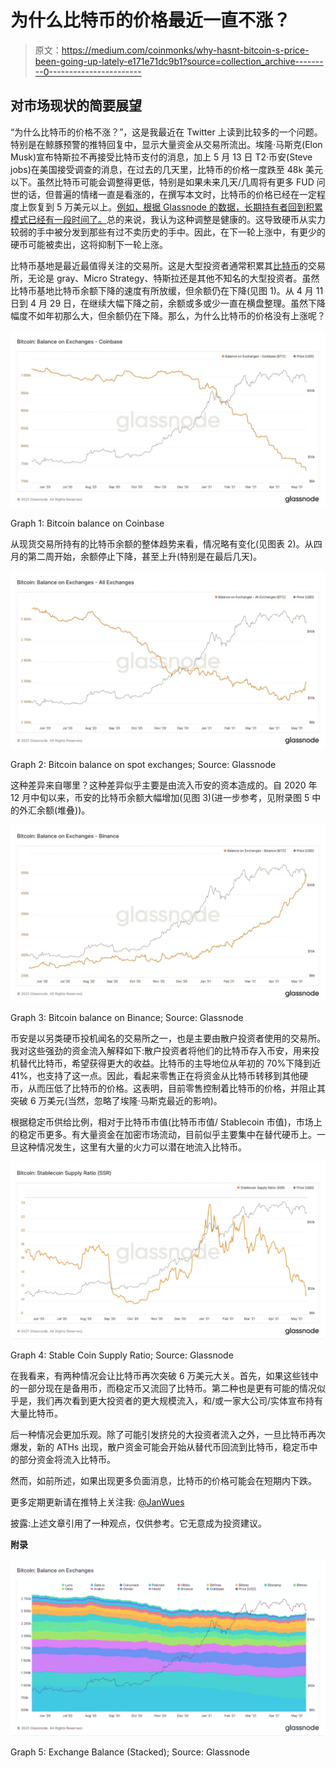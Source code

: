 # 为什么比特币的价格最近一直不涨？

> 原文：<https://medium.com/coinmonks/why-hasnt-bitcoin-s-price-been-going-up-lately-e171e71dc9b1?source=collection_archive---------0----------------------->

## 对市场现状的简要展望

“为什么比特币的价格不涨？”，这是我最近在 Twitter 上读到比较多的一个问题。特别是在鲸豚预警的推特回复中，显示大量资金从交易所流出。埃隆·马斯克(Elon Musk)宣布特斯拉不再接受比特币支付的消息，加上 5 月 13 日 T2·币安(Steve jobs)在美国接受调查的消息，在过去的几天里，比特币的价格一度跌至 48k 美元以下。虽然比特币可能会调整得更低，特别是如果未来几天/几周将有更多 FUD 问世的话，但普遍的情绪一直是看涨的，在撰写本文时，比特币的价格已经在一定程度上恢复到 5 万美元以上。[例如，根据 Glassnode 的数据，长期持有者回到积累模式已经有一段时间了。](https://twitter.com/glassnode/status/1392872271723773959?s=20)总的来说，我认为这种调整是健康的。这导致硬币从实力较弱的手中被分发到那些有过不卖历史的手中。因此，在下一轮上涨中，有更少的硬币可能被卖出，这将抑制下一轮上涨。

比特币基地是最近最值得关注的交易所。这是大型投资者通常积累其[比特币](https://blog.coincodecap.com/a-candid-explanation-of-bitcoin)的交易所，无论是 gray、Micro Strategy、特斯拉还是其他不知名的大型投资者。虽然比特币基地比特币余额下降的速度有所放缓，但余额仍在下降(见图 1)。从 4 月 11 日到 4 月 29 日，在继续大幅下降之前，余额或多或少一直在横盘整理。虽然下降幅度不如年初那么大，但余额仍在下降。那么，为什么比特币的价格没有上涨呢？

![](img/bff7798ae92f8a9f5e2afc7f95b5bd98.png)

Graph 1: Bitcoin balance on Coinbase

从现货交易所持有的比特币余额的整体趋势来看，情况略有变化(见图表 2)。从四月的第二周开始，余额停止下降，甚至上升(特别是在最后几天)。

![](img/97ef05e00045dd3ad167570da0a211e6.png)

Graph 2: Bitcoin balance on spot exchanges; Source: Glassnode

这种差异来自哪里？这种差异似乎主要是由流入币安的资本造成的。自 2020 年 12 月中旬以来，币安的比特币余额大幅增加(见图 3)(进一步参考，见附录图 5 中的外汇余额(堆叠))。

![](img/9d026fc2de985772d8e3ee557eb3615a.png)

Graph 3: Bitcoin balance on Binance; Source: Glassnode

币安是以另类硬币投机闻名的交易所之一，也是主要由散户投资者使用的交易所。我对这些强劲的资金流入解释如下:散户投资者将他们的比特币存入币安，用来投机替代比特币，希望获得更大的收益。比特币的主导地位从年初的 70%下降到近 41%，也支持了这一点。因此，看起来零售正在将资金从比特币转移到其他硬币，从而压低了比特币的价格。这表明，目前零售控制着比特币的价格，并阻止其突破 6 万美元(当然，忽略了埃隆·马斯克最近的影响)。

根据稳定币供给比例，相对于比特币市值(比特币市值/ Stablecoin 市值)，市场上的稳定币更多。有大量资金在加密市场流动，目前似乎主要集中在替代硬币上。一旦这种情况发生，这里有大量的火力可以潜在地流入比特币。

![](img/4458a56a4b9b28b2527eda8bbdf21327.png)

Graph 4: Stable Coin Supply Ratio; Source: Glassnode

在我看来，有两种情况会让比特币再次突破 6 万美元大关。首先，如果这些钱中的一部分现在是备用币，而稳定币又流回了比特币。第二种也是更有可能的情况似乎是，我们再次看到更大投资者的更大规模流入，和/或一家大公司/实体宣布持有大量比特币。

后一种情况会更加乐观。除了可能引发挤兑的大投资者流入之外，一旦比特币再次爆发，新的 ATHs 出现，散户资金可能会开始从替代币回流到比特币，稳定币中的部分资金将流入比特币。

然而，如前所述，如果出现更多负面消息，比特币的价格可能会在短期内下跌。

更多定期更新请在推特上关注我: [@JanWues](https://twitter.com/JanWues)

披露:上述文章引用了一种观点，仅供参考。它无意成为投资建议。

**附录**

![](img/b64c84acf33558e0cc31ac7c29305ce2.png)

Graph 5: Exchange Balance (Stacked); Source: Glassnode
